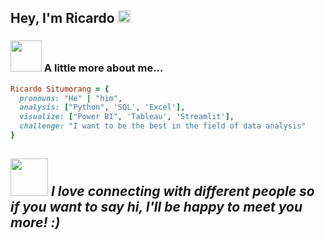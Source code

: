 ## Hey, I'm Ricardo <img src='https://x.tw93.fun/images/hi.gif' alt='Hi' width="20"/>

### <img src="https://media.giphy.com/media/VgCDAzcKvsR6OM0uWg/giphy.gif" width="50"> A little more about me...

```ruby
Ricardo Situmorang = {
  pronouns: "He" | "him",
  analysis: ["Python", 'SQL', 'Excel'],
  visualize: ["Power BI", 'Tableau', 'Streamlit'],
  challenge: "I want to be the best in the field of data analysis"
}
```

## <img src="https://media.giphy.com/media/LnQjpWaON8nhr21vNW/giphy.gif" width="60"> <em><b>I love connecting with different people</b> so if you want to say <b>hi, I'll be happy to meet you more!</b> :)</em>
